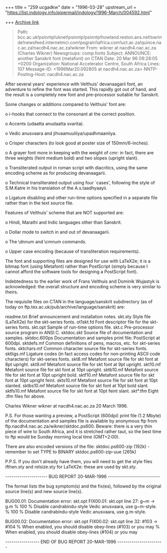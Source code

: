 +++
title = "259 ucgadkw"
date = "1996-03-28"
upstream_url = "https://list.indology.info/pipermail/indology/1996-March/004592.html"

+++
[Archive link](https://list.indology.info/pipermail/indology/1996-March/004592.html)


>Path: bcc.ac.uk!psinntp!uknet!psinntp!psinntp!howland.reston.ans.net!swrinde!newsfeed.internetmci.com!psgrain!iafrica.com!uct.ac.za!quince.nac.ac.za!nacdh4.nac.ac.za!wikner
>From: wikner at nacdh4.nac.ac.za (Charles Wikner)
>Newsgroups: comp.fonts
>Subject: ANNOUNCE: another Sanskrit font (metafont) on CTAN
>Date: 20 Mar 96 09:28:05 +0200
>Organization: National Accelerator Centre, South Africa
>Lines: 107
>Message-ID: <1996Mar20.092805 at nacdh4.nac.ac.za>
>NNTP-Posting-Host: nacdh4.nac.ac.za


After several years' experience with Velthuis' devanaagarii font,
an adventure to refine the font was started. This rapidly got out
of hand, and the result is a completely new font and pre-processor 
suitable for Sanskrit.

Some changes or additions compared to Velthuis' font are:

 o  i-hooks that connect to the consonant at the correct position.

 o  Accents (udaatta anudaatta svarita).

 o  Vedic anusvaara and jihvaamuuliiya/upadhmaaniiya.

 o  Crisper characters (to look good at poster size of 150mm/6-inches).

 o  A grayer font more in keeping with the weight of cmr: in fact, there 
    are three weights (feint medium bold) and two slopes (upright slant).

 o  Transliterated output in roman script with diacritics, using the 
    same encoding scheme as for producing devanaagarii.

 o  Technical transliterated output using four `cases', following the
    style of S.M.Katre in his translation of the A.s.taadhyaayii.

 o  Ligature disabling and other run-time options specified in a
    separate file rather than in the text source file.

Features of Velthuis' scheme that are NOT supported are:

 o  Hindi, Marathi and Indic languages other than Sanskrit.

 o  Dollar mode to switch in and out of devanaagarii.

 o  The \dnnum and \cmnum commands.

 o  Upper case encoding (because of transliteration requirements).

The font and supporting files are designed for use with LaTeX2e; it is 
a bitmap font (using Metafont) rather than PostScript (simply because 
I cannot afford the software tools for designing a PostScript font).

Indebtedness to the earlier work of Frans Velthuis and Dominik Wujastyk
is acknowledged: the overall structure and encoding scheme is very 
similar to theirs. 


The requisite files on CTAN in the language/sanskrit subdirectory 
(as of today on ftp.tex.ac.uk/pub/archive/language/sanskrit) are:

readme.txt   Brief announcement and installation notes.
skt.sty      Style file (LaTeX2e) for the skt-series fonts.
ot1skt.fd    Font descriptor file for the skt-series fonts.
skt.opt      Sample of run-time options file.
skt.c        Pre-processor source program in ANSI C.
sktdoc.skt   Source file of documentation and samples.
sktdoc.600ps Documentation and samples print file: PostScript at 600dpi.
sktdefs.mf   Common definitions of pens, macros, etc. for skt-series fonts.
sktchars.mf  Common character source file for skt-series fonts.
sktligs.mf   Ligature codes (in fact access codes for non-printing
                      ASCII code characters) for skt-series fonts.
skt8.mf      Metafont source file for skt font at 8pt upright.
skt9.mf      Metafont source file for skt font at 9pt upright.
skt10.mf     Metafont source file for skt font at 10pt upright.
sktb10.mf    Metafont source file for skt font at 10pt upright bold.
sktf10.mf    Metafont source file for skt font at 10pt upright feint.
skts10.mf    Metafont source file for skt font at 10pt slanted.
sktbs10.mf   Metafont source file for skt font at 10pt bold slant.
sktfs10.mf   Metafont source file for skt font at 10pt feint slant.
skt*.tfm     Eight .tfm files for above.

Charles Wikner
wikner at nacdh4.nac.ac.za
20 March 1996.

P.S.
For those wanting a preview, a PostScript (600dpi) print file (1.2 Mbyte)
of the documentation and samples file is available by anonymous ftp from
ftp.nacdh4.nac.ac.za/wikner/sktdoc.ps600.
Beware: there is a very thin piece of wire to South Africa, and it is 
stretched rather taut, so the best time to ftp would be Sunday morning
local time (GMT+2:00).

There are also encoded versions of the file:
sktdoc.ps600-zip     (192k) - remember to set TYPE to BINARY
sktdoc.ps600-zip-uue (265k)

P.P.S. If you don't already have them, you will need to get the style
files ifthen.sty and relsize.sty for LaTeX2e: these are used by skt.sty.


--------------------- BUG REPORT 20-MAR-1996 --------------------------

The format lists the bug symptom(s) and the fix(es), followed by the 
original source line(s) and new source line(s).

BUG00.01:  Documentation error: skt.opt
FIX00.01:  skt.opt line 27: g~m -> g.m
% 100 % Disable candrabindu-style Vedic anusvaara, use g~m-style.
% 100 % Disable candrabindu-style Vedic anusvaara, use g.m-style.

BUG00.02:  Documentation error: skt.opt
FIX00.02:  skt.opt line 32: #103 -> #104
      % When enabled, you should disable obey-lines (#103) or you may
      % When enabled, you should disable obey-lines (#104) or you may

----------------- END OF BUG REPORT 20-MAR-1996 -----------------------




